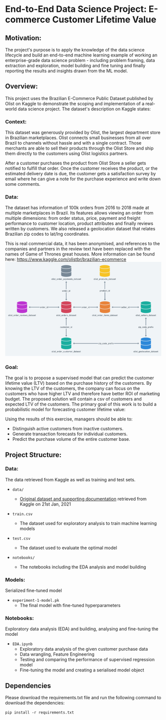 # End-to-End Data Science Project: E-commerce Customer Lifetime Value

## Motivation: 
The project's purpose is to apply the knowledge of the data science lifecycle and build an end-to-end machine learning example of working an enterprise-grade data science problem - including problem framing, data extraction and exploration, model building and fine tuning and finally reporting the results and insights drawn from the ML model. 


## Overview: 
This project uses the Brazilian E-Commerce Public Dataset published by Olist on Kaggle to demonstrate the scoping and implementation of a real-world data science project. The dataset's description on Kaggle states:

### Context: 
This dataset was generously provided by Olist, the largest department store in Brazilian marketplaces. Olist connects small businesses from all over Brazil to channels without hassle and with a single contract. Those merchants are able to sell their products through the Olist Store and ship them directly to the customers using Olist logistics partners. 

After a customer purchases the product from Olist Store a seller gets notified to fulfill that order. Once the customer receives the product, or the estimated delivery date is due, the customer gets a satisfaction survey by email where he can give a note for the purchase experience and write down some comments.

### Data: 
The dataset has information of 100k orders from 2016 to 2018 made at multiple marketplaces in Brazil. Its features allows viewing an order from multiple dimensions: from order status, price, payment and freight performance to customer location, product attributes and finally reviews written by customers. We also released a geolocation dataset that relates Brazilian zip codes to lat/lng coordinates.

This is real commercial data, it has been anonymised, and references to the companies and partners in the review text have been replaced with the names of Game of Thrones great houses. 
More information can be found here: https://www.kaggle.com/olistbr/brazilian-ecommerce
![](https://github.com/yashica95/end-to-endproject/blob/main/data/Database%20Diagram.png)

### Goal:

The goal is to propose a supervised model that can predict the customer lifetime value (LTV) based on the purchase history of the customers. By knowing the LTV of the customers, the company can focus on the customers who have higher LTV and therefore have better ROI of marketing budget. The proposed solution will contain a csv of customers and expected LTV of the customers. The primary goal of this work is to build a probabilistic model for forecasting customer lifetime value:

Using the results of this exercise, managers should be able to:

* Distinguish active customers from inactive customers.
* Generate transaction forecasts for individual customers.
* Predict the purchase volume of the entire customer base.


## Project Structure: 

### Data:
The data retrieved from Kaggle as well as training and test sets.

* `data/`
   * [Original dataset and supporting documentation](https://www.kaggle.com/olistbr/brazilian-ecommerce) retrieved from Kaggle on 21st Jan, 2021
* `train.csv`
   * The dataset used for exploratory analysis to train machine learning models

* `test.csv`
   * The dataset used to evaluate the optimal model

* `notebooks/`
   * The notebooks including the EDA analysis and model building

### Models:

Serialized fine-tuned model

* `experiment-1-model.pk`
   * The final model with fine-tuned hyperparameters

### Notebooks: 

Exploratory data analysis (EDA) and building, analysing and fine-tuning the model

* `EDA.ipynb`
  * Exploratory data analysis of the given customer purchase data
  * Data wrangling, Feature Engineering
  * Testing and comparing the performance of supervised regression model
  * Fine-tuning the model and creating a serialised model object  

## Dependencies

Please download the requirements.txt file and run the following command to download the dependencies: 
```python3
pip install -r requirements.txt
```

